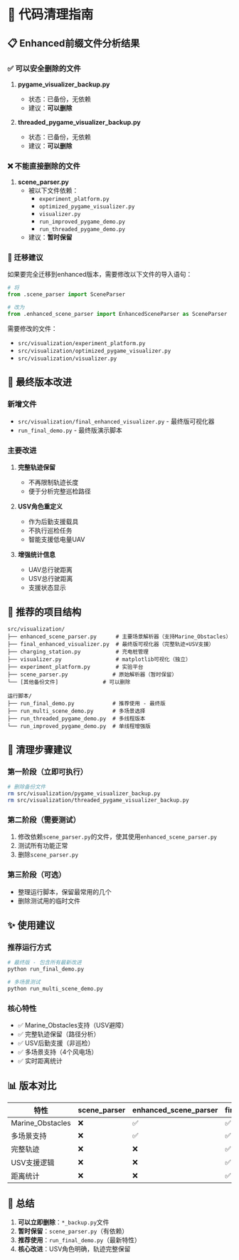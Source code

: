 # 🧹 代码清理指南

## 📋 Enhanced前缀文件分析结果

### ✅ 可以安全删除的文件

1. **pygame_visualizer_backup.py**
   - 状态：已备份，无依赖
   - 建议：**可以删除**

2. **threaded_pygame_visualizer_backup.py**
   - 状态：已备份，无依赖
   - 建议：**可以删除**

### ❌ 不能直接删除的文件

1. **scene_parser.py**
   - 被以下文件依赖：
     - `experiment_platform.py`
     - `optimized_pygame_visualizer.py`
     - `visualizer.py`
     - `run_improved_pygame_demo.py`
     - `run_threaded_pygame_demo.py`
   - 建议：**暂时保留**

### 🔄 迁移建议

如果要完全迁移到enhanced版本，需要修改以下文件的导入语句：

```python
# 将
from .scene_parser import SceneParser

# 改为
from .enhanced_scene_parser import EnhancedSceneParser as SceneParser
```

需要修改的文件：
- `src/visualization/experiment_platform.py`
- `src/visualization/optimized_pygame_visualizer.py`
- `src/visualization/visualizer.py`

## 🚀 最终版本改进

### 新增文件
- `src/visualization/final_enhanced_visualizer.py` - 最终版可视化器
- `run_final_demo.py` - 最终版演示脚本

### 主要改进
1. **完整轨迹保留**
   - 不再限制轨迹长度
   - 便于分析完整巡检路径

2. **USV角色重定义**
   - 作为后勤支援载具
   - 不执行巡检任务
   - 智能支援低电量UAV

3. **增强统计信息**
   - UAV总行驶距离
   - USV总行驶距离
   - 支援状态显示

## 📁 推荐的项目结构

```
src/visualization/
├── enhanced_scene_parser.py      # 主要场景解析器（支持Marine_Obstacles）
├── final_enhanced_visualizer.py  # 最终版可视化器（完整轨迹+USV支援）
├── charging_station.py           # 充电桩管理
├── visualizer.py                 # matplotlib可视化（独立）
├── experiment_platform.py        # 实验平台
├── scene_parser.py              # 原始解析器（暂时保留）
└── [其他备份文件]              # 可以删除

运行脚本/
├── run_final_demo.py            # 推荐使用 - 最终版
├── run_multi_scene_demo.py      # 多场景选择
├── run_threaded_pygame_demo.py  # 多线程版本
└── run_improved_pygame_demo.py  # 单线程增强版
```

## 🎯 清理步骤建议

### 第一阶段（立即可执行）
```bash
# 删除备份文件
rm src/visualization/pygame_visualizer_backup.py
rm src/visualization/threaded_pygame_visualizer_backup.py
```

### 第二阶段（需要测试）
1. 修改依赖`scene_parser.py`的文件，使其使用`enhanced_scene_parser.py`
2. 测试所有功能正常
3. 删除`scene_parser.py`

### 第三阶段（可选）
- 整理运行脚本，保留最常用的几个
- 删除测试用的临时文件

## ✨ 使用建议

### 推荐运行方式
```bash
# 最终版 - 包含所有最新改进
python run_final_demo.py

# 多场景测试
python run_multi_scene_demo.py
```

### 核心特性
- ✅ Marine_Obstacles支持（USV避障）
- ✅ 完整轨迹保留（路径分析）
- ✅ USV后勤支援（非巡检）
- ✅ 多场景支持（4个风电场）
- ✅ 实时距离统计

## 📊 版本对比

| 特性 | scene_parser | enhanced_scene_parser | final_enhanced_visualizer |
|------|--------------|----------------------|--------------------------|
| Marine_Obstacles | ❌ | ✅ | ✅ |
| 多场景支持 | ❌ | ✅ | ✅ |
| 完整轨迹 | ❌ | ❌ | ✅ |
| USV支援逻辑 | ❌ | ❌ | ✅ |
| 距离统计 | ❌ | ❌ | ✅ |

## 🎉 总结

1. **可以立即删除**：`*_backup.py`文件
2. **暂时保留**：`scene_parser.py`（有依赖）
3. **推荐使用**：`run_final_demo.py`（最新特性）
4. **核心改进**：USV角色明确，轨迹完整保留